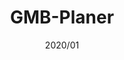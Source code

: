---
title: "GMB-Planer"
description: "Easily manage your everyday school life at Mosbacher Berg."
image: ""
link: "https://play.google.com/store/apps/details?id=com.koenidv.gmbplanner"
tags: ["Android Native", "reverse-eng"]
date: "2020/01"
category: "tools"
---